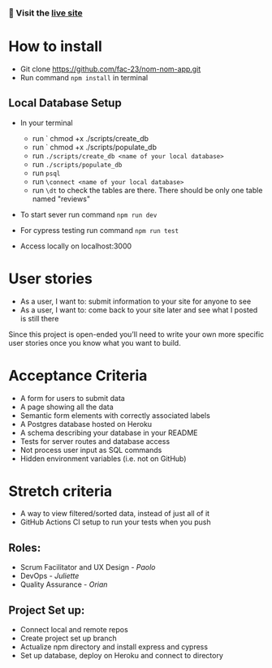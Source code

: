 ### 🔗 Visit the [live site](https://nom-nom-app.herokuapp.com/)

# How to install

- Git clone https://github.com/fac-23/nom-nom-app.git
- Run command `npm install` in terminal

## Local Database Setup

- In your terminal 
  - run ` chmod +x ./scripts/create_db
  - run ` chmod +x ./scripts/populate_db
  - run ` ./scripts/create_db <name of your local database> `
  - run ` ./scripts/populate_db `
  - run ` psql `
  - run ` \connect <name of your local database> `
  - run ` \dt ` to check the tables are there. There should be only one table named "reviews"
  
- To start sever run command `npm run dev`
- For cypress testing run command `npm run test`
- Access locally on localhost:3000

# User stories

- As a user, I want to: submit information to your site for anyone to see
- As a user, I want to: come back to your site later and see what I posted is still there

Since this project is open-ended you’ll need to write your own more specific user stories once you know what you want to build.

# Acceptance Criteria

- A form for users to submit data
- A page showing all the data
- Semantic form elements with correctly associated labels
- A Postgres database hosted on Heroku
- A schema describing your database in your README
- Tests for server routes and database access
- Not process user input as SQL commands
- Hidden environment variables (i.e. not on GitHub)

# Stretch criteria

- A way to view filtered/sorted data, instead of just all of it
- GitHub Actions CI setup to run your tests when you push

## Roles:

- Scrum Facilitator and UX Design - _Paolo_
- DevOps - _Juliette_
- Quality Assurance - _Orian_

## Project Set up:

- Connect local and remote repos
- Create project set up branch
- Actualize npm directory and install express and cypress
- Set up database, deploy on Heroku and connect to directory
